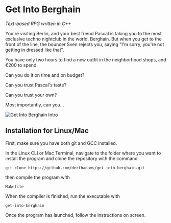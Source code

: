 # Get Into Berghain

*Text-based RPG written in C++*

You're visiting Berlin, and your best friend Pascal is taking you to the most 
exclusive techno nightclub in the world, Berghain. But when you get to the front of the line, the bouncer Sven rejects you, saying "I'm sorry,
you're not getting in dressed like that".

You have only two hours to find a new outfit in the neighborhood shops, and 
&euro;200 to spend.

Can you do it on time and on budget?

Can you trust Pascal's taste?

Can you trust your own?

Most importantly, can you...

![Get Into Berghain Intro](https://github.com/derthadams/get-into-berghain/blob/master/images/berghain_intro.jpg)

## Installation for Linux/Mac

First, make sure you have both git and GCC installed.

In the Linux CLI or Mac Terminal, navigate to the folder where you want to install the program and clone the repository with the command

    git clone https://github.com/derthadams/get-into-berghain.git

then compile the program with

    Makefile
    
When the compiler is finished, run the executable with

    get-into-berghain
    
Once the program has launched, follow the instructions on screen.